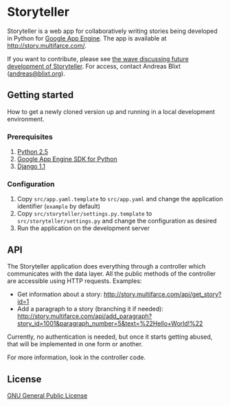 # Storyteller

Storyteller is a web app for collaboratively writing stories being developed in Python for [Google App Engine](http://appengine.google.com/). The app is available at <http://story.multifarce.com/>.

If you want to contribute, please see [the wave discussing future development of Storyteller](https://wave.google.com/wave/waveref/googlewave.com/w+soBIcBHBA). For access, contact Andreas Blixt (andreas@blixt.org).

## Getting started

How to get a newly cloned version up and running in a local development environment.

### Prerequisites

1. [Python 2.5](http://www.python.org/download/releases/2.5/)
2. [Google App Engine SDK for Python](http://code.google.com/appengine/downloads.html)
3. [Django 1.1](http://www.djangoproject.com/download/)

### Configuration

1. Copy `src/app.yaml.template` to `src/app.yaml` and change the application identifier (`example` by default)
2. Copy `src/storyteller/settings.py.template` to `src/storyteller/settings.py` and change the configuration as desired
3. Run the application on the development server

## API

The Storyteller application does everything through a controller which communicates with the data layer. All the public methods of the controller are accessible using HTTP requests. Examples:

- Get information about a story: <http://story.multifarce.com/api/get_story?id=1>
- Add a paragraph to a story (branching it if needed): <http://story.multifarce.com/api/add_paragraph?story_id=1001&paragraph_number=5&text=%22Hello+World!%22>

Currently, no authentication is needed, but once it starts getting abused, that will be implemented in one form or another.

For more information, look in the controller code.

## License

[GNU General Public License](http://www.gnu.org/licenses/)

